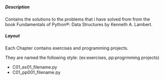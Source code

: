 ##### Description
Contains the solutions to the problems that i have solved from from the book Fundamentals of Python®: Data Structures by Kenneth A. Lambert.

##### Layout

Each Chapter contains exercises and programming projects.

They are named the following style: (ex:exercises, pp:progrmming projects)
- C01_ex01_filename.py
- C01_pp001_filename.py
